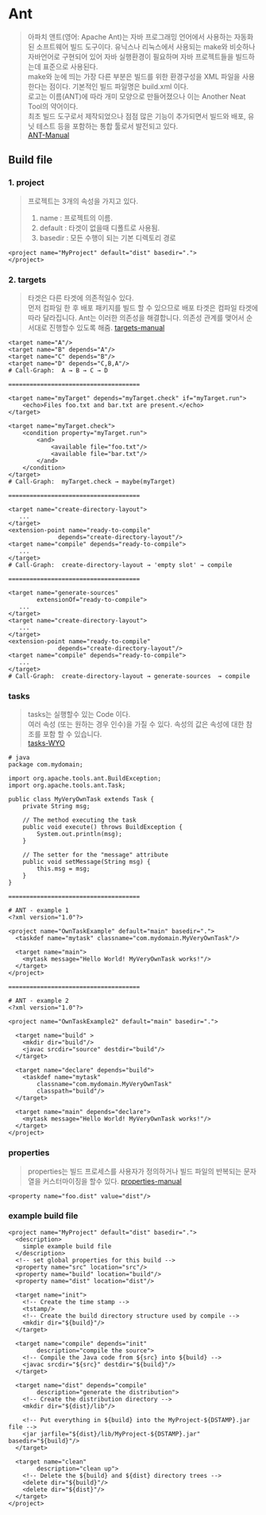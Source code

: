 # Ant
> 아파치 앤트(영어: Apache Ant)는 자바 프로그래밍 언어에서 사용하는 자동화된 소프트웨어 빌드 도구이다. 유닉스나 리눅스에서 사용되는 make와 비슷하나 자바언어로 구현되어 있어 자바 실행환경이 필요하며 자바 프로젝트들을 빌드하는데 표준으로 사용된다.  
> make와 눈에 띄는 가장 다른 부분은 빌드를 위한 환경구성을 XML 파일을 사용한다는 점이다. 기본적인 빌드 파일명은 build.xml 이다.  
> 로고는 이름(ANT)에 따라 개미 모양으로 만들어졌으나 이는 Another Neat Tool의 약어이다.  
> 최초 빌드 도구로서 제작되었으나 점점 많은 기능이 추가되면서 빌드와 배포, 유닛 테스트 등을 포함하는 통합 툴로서 발전되고 있다.  
[ANT-Manual](https://ant.apache.org/manual/index.html)  

## Build file

### 1. project
> 프로젝트는 3개의 속성을 가지고 있다.  
> 1. name : 프로젝트의 이름. 
> 2. default : 타겟이 없을때 디폴트로 사용됨. 
> 3. basedir : 모든 수행이 되는 기본 디렉토리 경로   

```
<project name="MyProject" default="dist" basedir=".">
</project>
```
  
### 2. targets
> 타겟은 다른 타겟에 의존적일수 있다.  
> 먼저 컴파일 한 후 배포 패키지를 빌드 할 수 있으므로 배포 타겟은 컴파일 타겟에 따라 달라집니다. Ant는 이러한 의존성을 해결합니다.
> 의존성 관계를 맺어서 순서대로 진행할수 있도록 해줌.
[targets-manual](https://ant.apache.org/manual/targets.html)

```
<target name="A"/>
<target name="B" depends="A"/>
<target name="C" depends="B"/>
<target name="D" depends="C,B,A"/>
# Call-Graph:  A → B → C → D

=====================================

<target name="myTarget" depends="myTarget.check" if="myTarget.run">
    <echo>Files foo.txt and bar.txt are present.</echo>
</target>

<target name="myTarget.check">
    <condition property="myTarget.run">
        <and>
            <available file="foo.txt"/>
            <available file="bar.txt"/>
        </and>
    </condition>
</target>
# Call-Graph:  myTarget.check → maybe(myTarget)

=====================================

<target name="create-directory-layout">
   ...
</target>
<extension-point name="ready-to-compile"
              depends="create-directory-layout"/>
<target name="compile" depends="ready-to-compile">
   ...
</target>
# Call-Graph:  create-directory-layout → 'empty slot' → compile

=====================================

<target name="generate-sources"
        extensionOf="ready-to-compile">
   ...
</target>
<target name="create-directory-layout">
   ...
</target>
<extension-point name="ready-to-compile"
              depends="create-directory-layout"/>
<target name="compile" depends="ready-to-compile">
   ...
</target>
# Call-Graph:  create-directory-layout → generate-sources  → compile

```

### tasks
> tasks는 실행할수 있는 Code 이다.  
> 여러 속성 (또는 원하는 경우 인수)을 가질 수 있다. 속성의 값은 속성에 대한 참조를 포함 할 수 있습니다.  
[tasks-WYO](https://ant.apache.org/manual/develop.html#writingowntask)

```
# java
package com.mydomain;

import org.apache.tools.ant.BuildException;
import org.apache.tools.ant.Task;

public class MyVeryOwnTask extends Task {
    private String msg;

    // The method executing the task
    public void execute() throws BuildException {
        System.out.println(msg);
    }

    // The setter for the "message" attribute
    public void setMessage(String msg) {
        this.msg = msg;
    }
}

=====================================

# ANT - example 1
<?xml version="1.0"?>

<project name="OwnTaskExample" default="main" basedir=".">
  <taskdef name="mytask" classname="com.mydomain.MyVeryOwnTask"/>

  <target name="main">
    <mytask message="Hello World! MyVeryOwnTask works!"/>
  </target>
</project>

=====================================

# ANT - example 2
<?xml version="1.0"?>

<project name="OwnTaskExample2" default="main" basedir=".">

  <target name="build" >
    <mkdir dir="build"/>
    <javac srcdir="source" destdir="build"/>
  </target>

  <target name="declare" depends="build">
    <taskdef name="mytask"
        classname="com.mydomain.MyVeryOwnTask"
        classpath="build"/>
  </target>

  <target name="main" depends="declare">
    <mytask message="Hello World! MyVeryOwnTask works!"/>
  </target>
</project>

```

### properties
> properties는 빌드 프로세스를 사용자가 정의하거나 빌드 파일의 반복되는 문자열을 커스터마이징을 할수 있다.
[properties-manual](https://ant.apache.org/manual/Tasks/property.html)

```
<property name="foo.dist" value="dist"/>
```

### example build file
```
<project name="MyProject" default="dist" basedir=".">
  <description>
    simple example build file
  </description>
  <!-- set global properties for this build -->
  <property name="src" location="src"/>
  <property name="build" location="build"/>
  <property name="dist" location="dist"/>

  <target name="init">
    <!-- Create the time stamp -->
    <tstamp/>
    <!-- Create the build directory structure used by compile -->
    <mkdir dir="${build}"/>
  </target>

  <target name="compile" depends="init"
        description="compile the source">
    <!-- Compile the Java code from ${src} into ${build} -->
    <javac srcdir="${src}" destdir="${build}"/>
  </target>

  <target name="dist" depends="compile"
        description="generate the distribution">
    <!-- Create the distribution directory -->
    <mkdir dir="${dist}/lib"/>

    <!-- Put everything in ${build} into the MyProject-${DSTAMP}.jar file -->
    <jar jarfile="${dist}/lib/MyProject-${DSTAMP}.jar" basedir="${build}"/>
  </target>

  <target name="clean"
        description="clean up">
    <!-- Delete the ${build} and ${dist} directory trees -->
    <delete dir="${build}"/>
    <delete dir="${dist}"/>
  </target>
</project>
```